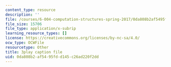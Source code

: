 ```yaml
---
content_type: resource
description: ''
file: /courses/6-004-computation-structures-spring-2017/0da808b2af5495fdd145c26ad220f2dd_VdRC2raV8fA.srt
file_size: 15706
file_type: application/x-subrip
learning_resource_types: []
license: https://creativecommons.org/licenses/by-nc-sa/4.0/
ocw_type: OCWFile
resourcetype: Other
title: 3play caption file
uid: 0da808b2-af54-95fd-d145-c26ad220f2dd
---
```

